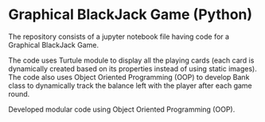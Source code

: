 # Graphical BlackJack Game (Python)
The repository consists of a jupyter notebook file having code for a Graphical BlackJack Game.

The code uses Turtule module to display all the playing cards (each card is dynamically created based on its properties instead of using static images). The code also uses Object Oriented Programming (OOP) to develop Bank class to dynamically track the balance left with the player after each game round.

Developed modular code using Object Oriented Programming (OOP).
